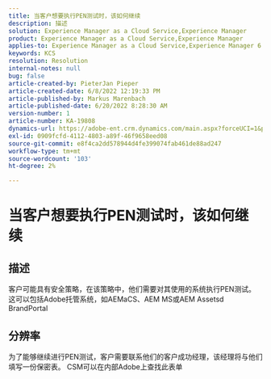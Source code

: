 ```yaml
---
title: 当客户想要执行PEN测试时，该如何继续
description: 描述
solution: Experience Manager as a Cloud Service,Experience Manager
product: Experience Manager as a Cloud Service,Experience Manager
applies-to: Experience Manager as a Cloud Service,Experience Manager 6.5
keywords: KCS
resolution: Resolution
internal-notes: null
bug: false
article-created-by: PieterJan Pieper
article-created-date: 6/8/2022 12:19:33 PM
article-published-by: Markus Marenbach
article-published-date: 6/20/2022 8:28:30 AM
version-number: 1
article-number: KA-19808
dynamics-url: https://adobe-ent.crm.dynamics.com/main.aspx?forceUCI=1&pagetype=entityrecord&etn=knowledgearticle&id=4e30cf3f-25e7-ec11-bb3c-000d3a3bdca6
exl-id: 0909fcfd-4112-4803-a89f-46f9658eed08
source-git-commit: e8f4ca2dd578944d4fe399074fab461de88ad247
workflow-type: tm+mt
source-wordcount: '103'
ht-degree: 2%

---
```


# 当客户想要执行PEN测试时，该如何继续

## 描述


客户可能具有安全策略，在该策略中，他们需要对其使用的系统执行PEN测试。
这可以包括Adobe托管系统，如AEMaCS、AEM MS或AEM Assetsd BrandPortal


## 分辨率


为了能够继续进行PEN测试，客户需要联系他们的客户成功经理，该经理将与他们填写一份保密表。
CSM可以在内部Adobe上查找此表单
